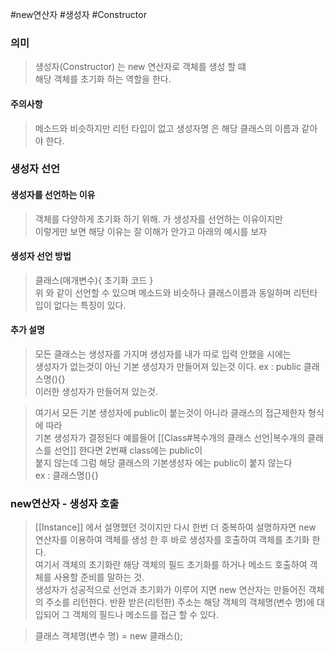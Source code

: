 #new연산자 #생성자 #Constructor
### 의미
> 생성자(Constructor) 는 new 연산자로 객체를 생성 할 떄  
> 해당 객체를 초기화 하는 역할을 한다.

#### 주의사항
> 메소드와 비슷하지만 리턴 타입이 없고 생성자명 은 해당 클래스의 이름과 같아야 한다.


### 생성자 선언
#### 생성자를 선언하는 이유
> 객체를 다양하게 초기화 하기 위해. 가 생성자를 선언하는 이유이지만  
> 이렇게만 보면 해당 이유는 잘 이해가 안가고 아래의 예시를 보자

#### 생성자 선언 방법
> 클래스(매개변수){ 초기화 코드 }  
>위 와 같이 선언할 수 있으며 메소드와 비슷하나 클래스이름과 동일하며 리턴타입이 없다는 특징이 있다.


#### 추가 설명
> 모든 클래스는 생성자를 가지며 생성자를 내가 따로 입력 안했을 시에는  
> 생성자가 없는것이 아닌 기본 생성자가 만들어져 있는것 이다.
> ex : public 클래스명(){}  
> 이러한 생성자가 만들어져 있는것.

> 여기서 모든 기본 생성자에 public이 붙는것이 아니라 클래스의 접근제한자 형식에 따라  
> 기본 생성자가 결정된다 예를들어 [[Class#복수개의 클래스 선언|복수개의 클래스를 선언]] 한다면 2번째 class에는 public이  
> 붙지 않는데 그럼 해당 클래스의 기본생성자 에는 public이 붙지 않는다  
> ex : 클래스명(){}  
### new연산자 - 생성자 호출
> [[Instance]] 에서 설명했던 것이지만 다시 한번 더 중복하여 설명하자면
> new 연산자를 이용하여 객체를 생성 한 후 바로 생성자를 호출하여 객체를 초기화 한다.  
> 여기서 객체의 초기화란 해당 객체의 필드 초기화를 하거나 메소드 호출하여 객체를 사용할 준비를 말하는 것.  
> 생성자가 성공적으로 선언과 초기화가 이루어 지면 new 연산자는 만들어진 객체의 주소를 리턴한다. 반환 받은(리턴한) 주소는 해당 객체의 객체명(변수 명)에 대입되어 그 객체의 필드나 메소드를 접근 할 수 있다.

> 클래스 객체명(변수 명) = new 클래스();




